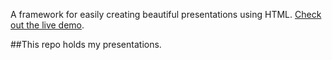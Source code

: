 A framework for easily creating beautiful presentations using HTML. [Check out the live demo](http://lab.hakim.se/reveal-js/).

##This repo holds my presentations. 
